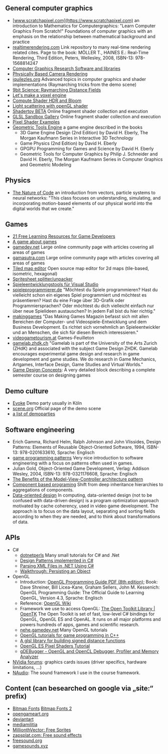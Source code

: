 ## General computer graphics
+ [www.scratchapixel.com](https://www.scratchapixel.com) an introduction to Mathematics for Computergraphics: "Learn Computer Graphics From Scratch!" Foundations of computer graphics with an emphasis on the relationship between mathematical background and practice
+ [realtimerendering.com](http://www.realtimerendering.com/) Link repository to many real-time rendering related cites. Page to the book: MÖLLER T., HAINES E.: Real-Time Rendering, Third Edition, Peters, Wellesley, 2008, ISBN-13: 978-1568814247
+ [Computer Graphics Research Software and libraries](http://www.dgp.toronto.edu/~rms/links.html)
+ [Physically Based Camera Rendering](https://extremeistan.wordpress.com/2014/09/24/physically-based-camera-rendering)
+ [iquilezles.org](http://www.iquilezles.org/) Advanced topics in computer graphics and shader implementations (Raymarching tricks from the demo scene)
+ [9bit Science: Raymarching Distance Fields](http://9bitscience.blogspot.com/2013/07/raymarching-distance-fields_14.html)
+ [Let's make a voxel engine](https://sites.google.com/site/letsmakeavoxelengine/)
+ [Compute Shader HDR and Bloom](https://software.intel.com/en-us/articles/compute-shader-hdr-and-bloom)
+ [Light scattering with openGL shader](http://fabiensanglard.net/lightScattering/)
+ [Shadertoy BETA](http://www.shadertoy.com/) Online fragment shader collection and execution
+ [GLSL Sandbox Gallery](http://glslsandbox.com/) Online fragment shader collection and execution
+ [Pixel Shader Examples](http://pixelshaders.com/examples/)
+ [Geometric Tools Engine](https://www.geometrictools.com/index.html) a game engine described in the books 
	+ 3D Game Engine Design (2nd Edition) by David H. Eberly, The Morgan Kaufmann Series in Interactive 3D Technology 
	+ Game Physics (2nd Edition) by David H. Eberly 
	+ GPGPU Programming for Games and Science by David H. Eberly 
	+ Geometric Tools for Computer Graphics by Philip J. Schneider and David H. Eberly, The Morgan Kaufmann Series in Computer Graphics and Geometric Modeling 
	
	
## Physics
+ [The Nature of Code](https://natureofcode.com) an introduction from vectors, particle systems to neural networks: "This class focuses on understanding, simulating, and incorporating motion-based elements of our physical world into the digital worlds that we create."

## Games
+ [21 Free Learning Resources for Game Developers](http://www.gamecareerguide.com/features/1455/21_free_learning_resources_for_.php)
+ [A game about games](http://www.kongregate.com/de/games/pixelate/understanding-games-episode-1)
+ [gamedev.net](https://www.gamedev.net) Large online community page with articles covering all areas of games
+ [gamasutra.com](https://www.gamasutra.com) Large online community page with articles covering all areas of games
+ [Tiled map editor](http://www.mapeditor.org/) Open source map editor for 2d maps (tile-based, isometric, hexagonal)
+ [Spritesheet splitter/unpacker](https://github.com/ForkandBeard/Alferd-Spritesheet-Unpacker)
+ [Spieleentwicklungstools für Visual Studio](https://www.visualstudio.com/de/vs/game-development/)
+ [spieleprogrammierer.de](https://www.spieleprogrammierer.de/) "Möchtest du Spiele programmieren? Hast du vielleicht schon ein eigenes Spiel programmiert und möchtest es präsentieren? Hast du eine Frage über 3D-Grafik oder Programmiersprachen? Oder möchtest du dich vielleicht einfach nur über neue Spielideen austauschen? In jedem Fall bist du hier richtig."
+ [makinggames](http://www.makinggames.biz/) "Das Making Games Magazin befasst sich mit allen Bereichen der Computer- und Videospiele-Entwicklung und dem Business Development. Es richtet sich vornehmlich an Spieleentwickler und an Menschen, die sich für diesen Bereich interessieren."
+ [videogametourism.at](https://videogametourism.at) Games-Feuilleton
+ [gamelab.zhdk.ch](http://gamelab.zhdk.ch/) "Gamelab is part of the University of the Arts Zurich (ZHdK) and associated with the subject Game Design ZHDK. Gamelab encourages experimental game design and research in game development and game studies. We do research in Game Mechanics, Artgames, Interface Design, Game Studies and Virtual Worlds."
+ [Game Design Concepts](https://gamedesignconcepts.wordpress.com/): A very detailed block describing a complete semester course on designing games 

## Demo culture
+ [Evoke](https://www.evoke.eu) Demo party usually in Köln
+ [scene.org](http://www.scene.org/) Official page of the demo scene
+ [a list of demoparties](http://www.demoparty.net/)

## Software engineering
+ Erich Gamma, Richard Helm, Ralph Johnson and John Vlissides, Design Patterns: Elements of Reusable Object-Oriented Software, 1994, ISBN-13: 978-0201633610, Sprache: Englisch
+ [game programming patterns](http://gameprogrammingpatterns.com/contents.html) Very nice introduction to software engineering with a focus on patterns often used in games.
+ Julian Gold, Object-Oriented Game Development, Verlag: Addison Wesley, 2004, ISBN-13: 978-0321176608, Sprache: Englisch
+ [The Benefits of the Model-View-Controller architecture pattern](http://blog.iandavis.com/2008/12/what-are-the-benefits-of-mvc/)
+ [Component based programing](http://cowboyprogramming.com/2007/01/05/evolve-your-heirachy/) Shift from deep inheritance hierarchies to aggregations of components.
+ [Data-oriented design](http://www.dataorienteddesign.com/dodmain/dodmain.html) In computing, data-oriented design (not to be confused with data-driven design) is a program optimization approach motivated by cache coherency, used in video game development. The approach is to focus on the data layout, separating and sorting fields according to when they are needed, and to think about transformations of data.

## APIs
+ C#
	+ [dotnetperls](https://www.dotnetperls.com/) Many small tutorials for C# and .Net
	+ [Design Patterns implemented in C#](http://www.dofactory.com/net/design-patterns)
	+ [Parsing XML Files in .NET Using C#](http://www.drdobbs.com/windows/parsing-xml-files-in-net-using-c/184416669)
	+ [Walkthrough: Persisting an Object](https://msdn.microsoft.com/en-us/library/et91as27.aspx)
+ OpenGL
    + Introduction: [OpenGL Programming Guide PDF (8th edition)](https://www.ics.uci.edu/~gopi/CS211B/opengl_programming_guide_8th_edition.pdf); Book: Dave Shreiner, Bill Licea-Kane, Graham Sellers, John M. Kessenich: OpenGL Programming Guide: The Official Guide to Learning OpenGL, Version 4.3, Sprache: Englisch 
    + Reference: [OpenGL Wiki](https://www.opengl.org/wiki/Main_Page)
	+ Framework we use to access OpenGL: [The Open Toolkit Library | OpenTK](https://opentk.github.io/) The Open Toolkit is set of fast, low-level C# bindings for OpenGL, OpenGL ES and OpenAL. It runs on all major platforms and powers hundreds of apps, games and scientific research.
	+ [nehe.gamedev.net](http://nehe.gamedev.net/) Many OpenGL tutorials
	+ [OpenGL tutorials for game programming in C++](http://in2gpu.com/category/game-development/)
	+ [A glsl library for building signed distance functions](http://mercury.sexy/hg_sdf/)
    + [OpenGL ES Pixel Shaders Tutorial](http://www.raywenderlich.com/70208/opengl-es-pixel-shaders-tutorial)
    + [gDEBugger - OpenGL and OpenCL Debugger, Profiler and Memory Analyzer](http://www.gremedy.com/)
+ [NVidia forums](https://forums.geforce.com/index.php?act=idx): graphics cards issues (driver specifics, hardware limitations, ...)
+ [NAudio](https://naudio.codeplex.com/documentation): The sound framework I use in the course framework.

## Content (can besearched on google via „site:“ prefix)
+ [Bitmap Fonts](https://forum.thegamecreators.com/thread/74431) [Bitmap Fonts 2](https://forum.thegamecreators.com/thread/74430)
+ [opengameart.org](http://opengameart.org/)
+ [deviantart](http://www.deviantart.com/)
+ [mediamilitia](http://mediamilitia.com/category/freebies/)
+ [MillionthVector: Free Sprites](http://millionthvector.blogspot.com/p/free-sprites.html)
+ [zapsplat.com: Free sound effects](http://www.zapsplat.com/)
+ [freesound.org](http://freesound.org/)
+ [gamesounds.xyz](https://gamesounds.xyz/)